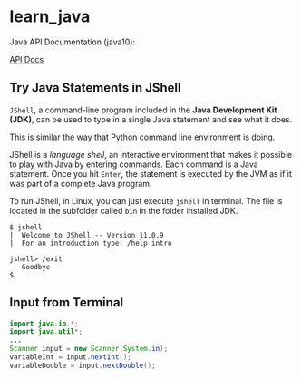 # learn_java

Java API Documentation (java10):

[API Docs](https://docs.oracle.com/javase/10/docs/api/overview-summary.html)

## Try Java Statements in JShell

`JShell`, a command-line program included in the __Java Development Kit (JDK)__, can be used to type in a single Java statement and see what it does.

This is similar the way that Python command line environment is doing.

JShell is a _language shell_, an interactive environment that makes it possible to play with Java by entering commands. Each command is a Java statement. Once you hit `Enter`, the statement is executed by the JVM as if it was part of a complete Java program.

To run JShell, in Linux, you can just execute `jshell` in terminal. The file is located in the subfolder called `bin` in the folder installed JDK.

```
$ jshell
|  Welcome to JShell -- Version 11.0.9
|  For an introduction type: /help intro

jshell> /exit
   Goodbye
$
```

## Input from Terminal

```java
import java.io.*;
import java.util*;
...
Scanner input = new Scanner(System.in);
variableInt = input.nextInt();
variableDouble = input.nextDouble();
```
